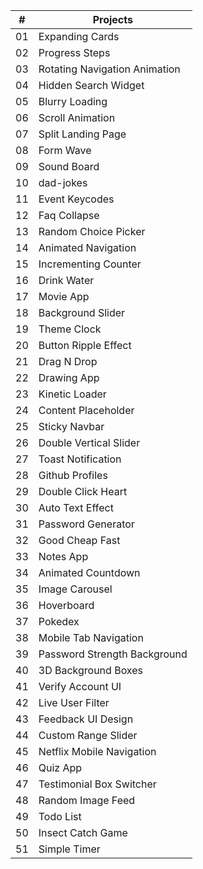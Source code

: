| #  | Projects                     |
|----|------------------------------|
| 01 | Expanding Cards              |
| 02 | Progress Steps               |
| 03 | Rotating Navigation Animation|
| 04 | Hidden Search Widget         |
| 05 | Blurry Loading               |
| 06 | Scroll Animation             |
| 07 | Split Landing Page           |
| 08 | Form Wave                    |
| 09 | Sound Board                  |
| 10 | dad-jokes                  |
| 11 | Event Keycodes               |
| 12 | Faq Collapse                 |
| 13 | Random Choice Picker         |
| 14 | Animated Navigation          |
| 15 | Incrementing Counter         |
| 16 | Drink Water                  |
| 17 | Movie App                    |
| 18 | Background Slider            |
| 19 | Theme Clock                  |
| 20 | Button Ripple Effect         |
| 21 | Drag N Drop                  |
| 22 | Drawing App                  |
| 23 | Kinetic Loader               |
| 24 | Content Placeholder          |
| 25 | Sticky Navbar                |
| 26 | Double Vertical Slider       |
| 27 | Toast Notification           |
| 28 | Github Profiles              |
| 29 | Double Click Heart           |
| 30 | Auto Text Effect             |
| 31 | Password Generator           |
| 32 | Good Cheap Fast              |
| 33 | Notes App                    |
| 34 | Animated Countdown           |
| 35 | Image Carousel               |
| 36 | Hoverboard                   |
| 37 | Pokedex                      |
| 38 | Mobile Tab Navigation        |
| 39 | Password Strength Background |
| 40 | 3D Background Boxes          |
| 41 | Verify Account UI            |
| 42 | Live User Filter             |
| 43 | Feedback UI Design           |
| 44 | Custom Range Slider          |
| 45 | Netflix Mobile Navigation    |
| 46 | Quiz App                     |
| 47 | Testimonial Box Switcher     |
| 48 | Random Image Feed            |
| 49 | Todo List                    |
| 50 | Insect Catch Game            |
| 51 | Simple Timer                 |
